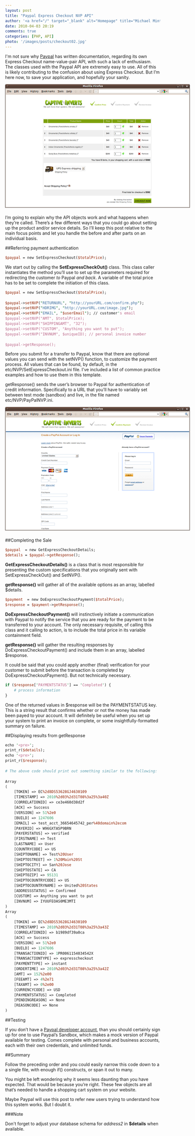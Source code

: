 ```yaml
---
layout: post
title: "Paypal Express Checkout NVP API"
author: '<a href="/" target="_blank" alt="Homepage" title="Michael Minter">Michael Minter</a>'
date: 2010-04-03 20:19
comments: true
categories: [PHP, API]
photo: '/images/posts/checkout02.jpg'
---
```


I'm not sure why [Paypal](http://paypal.com) has written documentation, regarding its own Express Checkout name-value-pair API, with such a lack of enthusiasm. The classes used with the Paypal API are extremely easy to use. All of this is likely contributing to the confusion about using Express Checkout. But I’m here now, to save your application, and hopefully your sanity.

<!--more-->

<div style="margin:0 auto 20px;width:600px;"><img src="/images/posts/checkout01.jpg" title="SendGrid" alt="SendGrid" /></div>

I’m going to explain why the API objects work and what happens when they’re called. There’s a few different ways that you could go about setting up the product and/or service details. So I’ll keep this post relative to the main focus points and let you handle the before and after parts on an individual basis.

##Referring payment authentication

``` perl
$paypal = new SetExpressCheckout($totalPrice);
```

We start out by calling the **SetExpressCheckOut()** class. This class caller instantiates the method you’ll use to set up the parameters required for redirecting the customer *to* Paypal *and back*. A variable of the total price has to be set to complete the initiation of this class.

``` perl
$paypal = new SetExpressCheckout($totalPrice);

$paypal->setNVP("RETURNURL", "http://yourURL.com/confirm.php");
$paypal->setNVP("HDRIMG", "http://yourURL.com/image.jpg");
$paypal->setNVP("EMAIL", "$userEmail"); // customer's email
$paypal->setNVP("AMT", $totalPrice);
$paypal->setNVP("SHIPPINGAMT", "32");
$paypal->setNVP("CUSTOM", "Anything you want to put");
$paypal->setNVP("INVNUM", $uniqueID); // personal invoice number

$paypal->getResponse();
```

Before you submit for a transfer to Paypal, know that there are optional values you can send with the setNVP() function, to customize the payment process. All values that can be found, by default, in the etc/NVP/SetExpressCheckout.ini file. I’ve included a list of common practice examples and how to use them in this template.

getResponse() sends the user’s browser to Paypal for authentication of credit information. Specifically to a URL that you’ll have to variably set between test mode (sandbox) and live, in the file named etc/NVP/PayPalNVP.ini.

<div style="margin:0 auto 20px;width:600px;"><img src="/images/posts/checkout02.jpg" title="SendGrid" alt="SendGrid" /></div>

##Completing the Sale

``` perl
$paypal  = new GetExpressCheckoutDetails;
$details = $paypal->getResponse();
```

**GetExpressCheckoutDetails()** is a class that is most responsible for presenting the custom specifications that you originally sent with SetExpressCheckOut() and SetNVP().

**getResponse()** will gather all of the available options as an array, labelled $details.

``` perl
$payment  = new DoExpressCheckoutPayment($totalPrice);
$response = $payment->getResponse();
```

**DoExpressCheckoutPayment()** will instinctively initiate a communication with Paypal to notify the service that you are ready for the payment to be transferred to your account. The only necessary requisite, of calling this class and it calling to action, is to include the total price in its variable containment field.

**getResponse()** will gather the resulting responses by DoExpressCheckoutPayment() and include them in an array, labelled $response.

It could be said that you could apply another (final) verification for your customer to submit before the transaction is completed by DoExpressCheckoutPayment(). But not technically necessary.

``` perl
if ($response['PAYMENTSTATUS'] == 'Completed') {
    # process information
}
```

One of the returned values in $response will be the PAYMENTSTATUS key. This is a string result that confirms whether or not the money has made been payed to your account. It will definitely be useful when you set up your system to print an invoice on complete, or some insightfully-formatted summary on failure.

##Displaying results from getResponse

``` perl
echo '<pre>';
print_r($details);
echo '<pre>';
print_r($response);

# The above code should print out something similar to the following:

Array
(
    [TOKEN] => EC%2d8DS53628GJ4630109
    [TIMESTAMP] => 2010%2d03%2d31T08%3a25%3a40Z
    [CORRELATIONID] => ce3e460d38d2f
    [ACK] => Success
    [VERSION] => 51%2e0
    [BUILD] => 1247606
    [EMAIL] => test_acct_36654645742_per%40domain%2ecom
    [PAYERID] => W96GXTA5P9BRN
    [PAYERSTATUS] => verified
    [FIRSTNAME] => Test
    [LASTNAME] => User
    [COUNTRYCODE] => US
    [SHIPTONAME] => Test%20User
    [SHIPTOSTREET] => 1%20Main%20St
    [SHIPTOCITY] => San%20Jose
    [SHIPTOSTATE] => CA
    [SHIPTOZIP] => 95131
    [SHIPTOCOUNTRYCODE] => US
    [SHIPTOCOUNTRYNAME] => United%20States
    [ADDRESSSTATUS] => Confirmed
    [CUSTOM] => Anything you want to put
    [INVNUM] => IYUUFEOAS0ME3MTI
)
Array
(
    [TOKEN] => EC%2d8DS53628GJ4630109
    [TIMESTAMP] => 2010%2d03%2d31T08%3a25%3a43Z
    [CORRELATIONID] => b1989df39a0ca
    [ACK] => Success
    [VERSION] => 51%2e0
    [BUILD] => 1247606
    [TRANSACTIONID] => 1PR0061154034542X
    [TRANSACTIONTYPE] => expresscheckout
    [PAYMENTTYPE] => instant
    [ORDERTIME] => 2010%2d03%2d31T08%3a25%3a42Z
    [AMT] => 152%2e00
    [FEEAMT] => 4%2e71
    [TAXAMT] => 0%2e00
    [CURRENCYCODE] => USD
    [PAYMENTSTATUS] => Completed
    [PENDINGREASON] => None
    [REASONCODE] => None
)
```

##Testing

If you don’t have a [Paypal developer account](https://developer.paypal.com/), than you should certainly sign up for one to use Paypal’s Sandbox, which makes a mock version of Paypal available for testing. Comes complete with personal and business accounts, each with their own credentials, and unlimited funds.

##Summary

Follow the preceding order and you could easily narrow this code down to a a single file, with enough if() constructs, or span it out to many.

You might be left wondering why it seems less daunting than you have expected. That would be because you’re right. These few objects are all that’s needed to handle a shopping cart system on your website.

Maybe Paypal will use this post to refer new users trying to understand how this system works. But I doubt it.

###Note

Don't forget to adjust your database schema for *address2* in **$details** when available.
